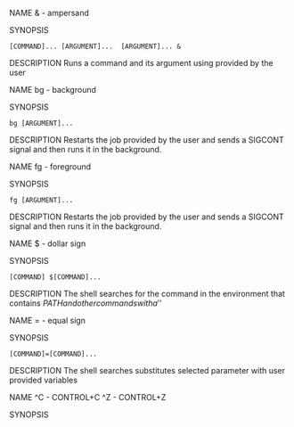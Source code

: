 NAME 
    & - ampersand

 SYNOPSIS

    [COMMAND]... [ARGUMENT]...  [ARGUMENT]... &

DESCRIPTION
    Runs a command and its argument using provided by the user  

NAME 
    bg - background

 SYNOPSIS

    bg [ARGUMENT]...

DESCRIPTION
    Restarts the job provided by the user and sends a SIGCONT signal and then runs it in the background.

NAME 
    fg - foreground

 SYNOPSIS

    fg [ARGUMENT]...

DESCRIPTION
    Restarts the job provided by the user and sends a SIGCONT signal and then runs it in the background.


NAME 
    $ - dollar sign

 SYNOPSIS

    [COMMAND] $[COMMAND]...

DESCRIPTION
    The shell searches for the command in the environment that contains $PATH
    and other commands with a '$'

NAME 
    = - equal sign

 SYNOPSIS

    [COMMAND]=[COMMAND]...

DESCRIPTION
    The shell searches substitutes selected parameter with user provided variables

NAME 
    ^C - CONTROL+C
    ^Z - CONTROL+Z

 SYNOPSIS
